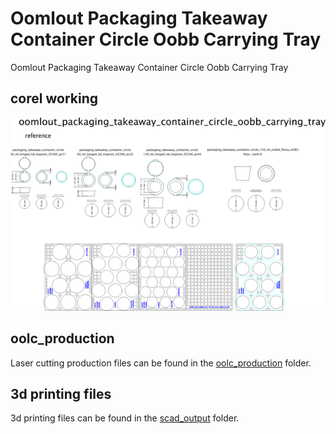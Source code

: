 # Oomlout Packaging Takeaway Container Circle Oobb Carrying Tray


Oomlout Packaging Takeaway Container Circle Oobb Carrying Tray  
  



## corel working
![](working_600.png) 


















## oolc_production
Laser cutting production files can be found in the [oolc_production](oolc_production) folder.

## 3d printing files
3d printing files can be found in the [scad_output](scad_output) folder.

